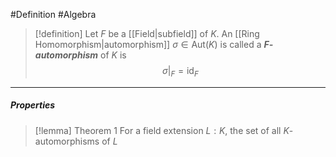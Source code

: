 #Definition #Algebra 
> [!definition]
> Let $F$ be a [[Field|subfield]] of $K$. An [[Ring Homomorphism|automorphism]] $\sigma\in \text{Aut}(K)$ is called a ***$F$-automorphism*** of $K$ is $$\sigma|_{F}=\text{id}_{F}$$
---
##### Properties
> [!lemma] Theorem 1
> For a field extension $L:K$, the set of all $K$-automorphisms of $L$